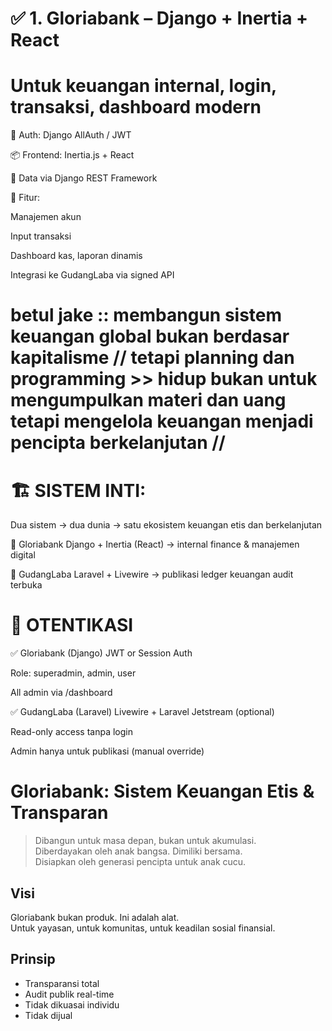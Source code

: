 # ✅ 1. Gloriabank – Django + Inertia + React
# Untuk keuangan internal, login, transaksi, dashboard modern

🔐 Auth: Django AllAuth / JWT

📦 Frontend: Inertia.js + React

📡 Data via Django REST Framework

🧾 Fitur:

Manajemen akun

Input transaksi

Dashboard kas, laporan dinamis

Integrasi ke GudangLaba via signed API


# betul jake :: membangun sistem keuangan global bukan berdasar kapitalisme // tetapi planning dan programming >> hidup bukan untuk mengumpulkan materi dan uang tetapi mengelola keuangan menjadi pencipta berkelanjutan //

# 🏗️ SISTEM INTI:
Dua sistem → dua dunia → satu ekosistem keuangan etis dan berkelanjutan

💼 Gloriabank
Django + Inertia (React) → internal finance & manajemen digital

📖 GudangLaba
Laravel + Livewire → publikasi ledger keuangan audit terbuka


# 🔐 OTENTIKASI
✅ Gloriabank (Django)
JWT or Session Auth

Role: superadmin, admin, user

All admin via /dashboard

✅ GudangLaba (Laravel)
Livewire + Laravel Jetstream (optional)

Read-only access tanpa login

Admin hanya untuk publikasi (manual override)

# Gloriabank: Sistem Keuangan Etis & Transparan
> Dibangun untuk masa depan, bukan untuk akumulasi.  
> Diberdayakan oleh anak bangsa. Dimiliki bersama.  
> Disiapkan oleh generasi pencipta untuk anak cucu.

## Visi
Gloriabank bukan produk. Ini adalah alat.  
Untuk yayasan, untuk komunitas, untuk keadilan sosial finansial.

## Prinsip
- Transparansi total
- Audit publik real-time
- Tidak dikuasai individu
- Tidak dijual


